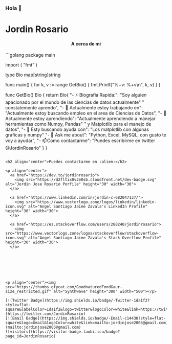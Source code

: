 ### Hola 👋
# Jordin Rosario

<h4 align="center">A cerca de mi</h4>
```golang
package main

import (
	"fmt"
)

type Bio map[string]string

func main() {
	for k, v := range GetBio() {
		fmt.Printf("%+v: %+v\n", k, v)
	}
}

func GetBio() Bio {
	return Bio{
		"- ⚡ Biografia Rapida:":               "Soy alguien apacionado por el mundo de las ciencias de datos actualmente"
"                                                        constatemente aprendo",
		"- 🔭 Actualmente estoy trabajando en":  "Actualmente estoy buscando empleo en el area de Ciencias de Datos",
		"- 🌱 Actualmente estoy aprendiendo":    "Actualmente aprendiendo a manejar herramientas como Numpy, Pandas"
"                                                         y Matplotlib para el manejo de datos",
		"- 🤔 Esty buscando ayuda con":          "Los matplotlib con algunas graficas y numpy"
		"- 💬 Ask me about":                     "Python, Excel, MySQL, con gusto te voy a ayudar",
		"- 📫Como contactarme":                  "Puedes escribirme en twitter @JordinRosario"
	}
}
```

<h2 align="center">Puedes contactarme en :alien:</h2>

<p align="center">
  <a href="https://dev.to/jordinrosario">
    <img src="https://d2fltix0v2e0sb.cloudfront.net/dev-badge.svg" alt="Jordin Jose Rosario Porfile" height="30" width="30">
  </a>

  <a href="https://www.linkedin.com/in/jordin-c-682047137/">
    <img src="https://www.vectorlogo.zone/logos/linkedin/linkedin-icon.svg" alt="Angel Santiago Jaime Zavala's LinkedIn Profile" height="30" width="30">
  </a>

  <a href="https://es.stackoverflow.com/users/288240/jordinrosario">
    <img src="https://www.vectorlogo.zone/logos/stackoverflow/stackoverflow-icon.svg" alt="Angel Santiago Jaime Zavala's Stack Overflow Profile" height="30" width="30">
  </a>

  
  
  
  


<p align="center"><img src="https://thumbs.gfycat.com/GoodnaturedFondGaur-size_restricted.gif" alt="Synthwave" height="300" width="500"></p>

[![Twitter Badge](https://img.shields.io/badge/-Twitter-1da1f2?style=flat-square&labelColor=1da1f2&logo=twitter&logoColor=white&link=https://twitter.com/Yaronzz)](https://twitter.com/JordinRosario)
[![Email Badge](https://img.shields.io/badge/-Email-c14438?style=flat-square&logo=Gmail&logoColor=white&link=mailto:jordinjose2003@gmail.com)](mailto:jordinjose2003@gmail.com)
![visitors](https://visitor-badge.laobi.icu/badge?page_id=JordinRosario)






